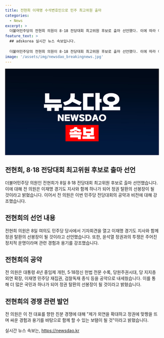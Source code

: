 ```yaml
---
title: 전현희 이재명 수석변호인으로 민주 최고위원 출마
categories:
  - News
excerpt: >
  더불어민주당의 전현희 의원이 8·18 전당대회 최고위원 후보로 출마 선언했다. 이에 따라 이재명과 함께 하나돼 정권 탈환의 선봉장이 될 것이라고 밝혔다. 윤석열 정권과의 투쟁은 자신의 정치적 운명이라고 강조하며, 이에 대한 대안으로 민주당과 함께 국민을 하나로 이끌어 갈 것을 약속했다. 또한, 대통령 4년 중임제 개헌, 5·18정신 헌법 전문 수록, 당원주권시대 등을 공약으로 내세웠으며, 이 전 대표를 향한 친분 경쟁과 관련해 자신의 역할과 경험에 초점을 맞출 것을 강조했다.
feature_text: >
  ## adskorea 실시간 뉴스 속보입니다.

  더불어민주당의 전현희 의원이 8·18 전당대회 최고위원 후보로 출마 선언했다. 이에 따라 이재명과 함께 하나돼 정권 탈환의 선봉장이 될 것이라고 밝혔다. 윤석열 정권과의 투쟁은 자신의 정치적 운명이라고 강조하며, 이에 대한 대안으로 민주당과 함께 국민을 하나로 이끌어 갈 것을 약속했다. 또한, 대통령 4년 중임제 개헌, 5·18정신 헌법 전문 수록, 당원주권시대 등을 공약으로 내세웠으며, 이 전 대표를 향한 친분 경쟁과 관련해 자신의 역할과 경험에 초점을 맞출 것을 강조했다.
image: '/assets/img/newsdao_breakingnews.jpg'
---
```


<p><img src="/assets/img/newsdao_breakingnews.jpg" alt="adskorea 속보" /></p>

<h2>전현희, 8·18 전당대회 최고위원 후보로 출마 선언</h2>

<p data-ke-size="size16">더불어민주당 의원인 전현희가 8일 8·18 전당대회 최고위원 후보로 출마 선언했습니다. 이에 대해 전 의원은 이재명 경기도 지사와 함께 하나가 되어 정권 탈환의 선봉장이 될 것이라고 밝혔습니다. 이어서 전 의원은 이번 민주당 전당대회의 공약과 비전에 대해 강조했습니다.</p>

<h2>전현희의 선언 내용</h2>

<p data-ke-size="size16">전현희 의원은 8일 여의도 민주당 당사에서 기자회견을 열고 이재명 경기도 지사와 함께 정권 탈환의 선봉장이 될 것이라고 선언했습니다. 또한, 윤석열 정권과의 투쟁은 주어진 정치적 운명이라며 관련 경험과 용기를 강조했습니다.</p>

<h2>전현희의 공약</h2>

<p data-ke-size="size16">전 의원은 대통령 4년 중임제 개헌, 5·18정신 헌법 전문 수록, 당원주권시대, 당 지지층 외연 확장, 이재명 민주당 재집권, 검찰독재 종식 등을 공약으로 내세웠습니다. 이를 통해 더 많은 국민과 하나가 되어 정권 탈환의 선봉장이 될 것이라고 밝혔습니다.</p>

<h2>전현희의 경쟁 관련 발언</h2>

<p data-ke-size="size16">전 의원은 이 전 대표를 향한 친분 경쟁에 대해 "제가 외연을 확대하고 정권에 맞짱을 뜨며 싸운 경험과 용기를 바탕으로 함께 할 수 있는 보탬이 될 것"이라고 밝혔습니다.</p>
실시간 뉴스 속보는, <a href="https://newsdao.kr" rel="dofollow">https://newsdao.kr</a>


